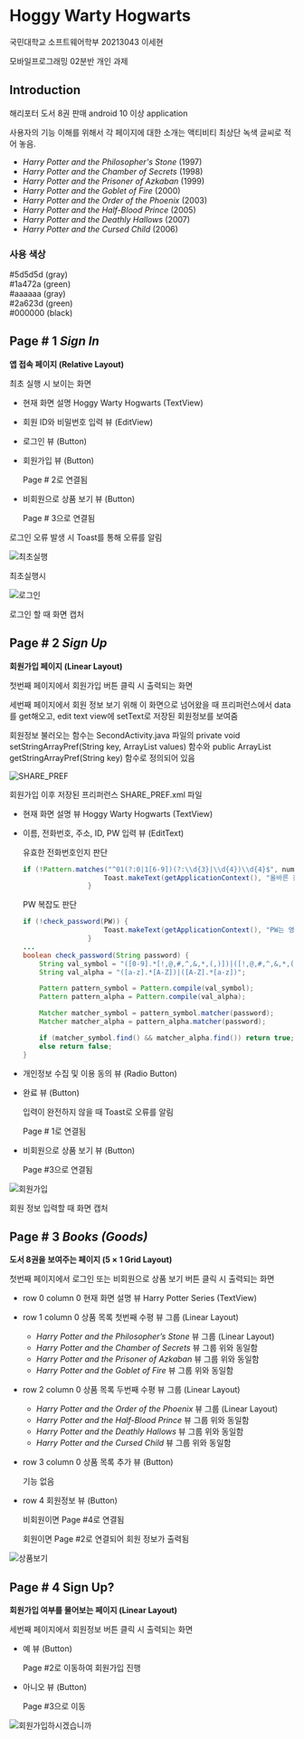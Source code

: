 # Hoggy Warty Hogwarts

국민대학교 소프트웨어학부 20213043 이세현

모바일프로그래밍 02분반 개인 과제

## Introduction

해리포터 도서 8권 판매 android 10 이상 application

사용자의 기능 이해를 위해서 각 페이지에 대한 소개는 액티비티 최상단 녹색 글씨로 적어 놓음.

- *Harry Potter and the Philosopher's Stone* (1997)
- *Harry Potter and the Chamber of Secrets* (1998)
- *Harry Potter and the Prisoner of Azkaban* (1999)
- *Harry Potter and the Goblet of Fire* (2000)
- *Harry Potter and the Order of the Phoenix* (2003)
- *Harry Potter and the Half-Blood Prince* (2005)
- *Harry Potter and the Deathly Hallows* (2007)
- *Harry Potter and the Cursed Child* (2006)

### 사용 색상

#5d5d5d (gray)\
#1a472a (green)\
#aaaaaa (gray)\
#2a623d (green)\
#000000 (black)

## Page # 1 *Sign In*

**앱 접속 페이지 (Relative Layout)**

최초 실행 시 보이는 화면

- 현재 화면 설명 Hoggy Warty Hogwarts (TextView)
- 회원 ID와 비밀번호 입력 뷰 (EditView)
- 로그인 뷰 (Button)
- 회원가입 뷰 (Button)
    
    Page # 2로 연결됨
    
- 비회원으로 상품 보기 뷰 (Button)
    
    Page # 3으로 연결됨
    
로그인 오류 발생 시 Toast를 통해 오류를 알림

![최초실행](https://user-images.githubusercontent.com/84698896/198877499-5b21d23f-b3a7-4a02-9106-9655f6f1f31d.png)

최초실행시

![로그인](https://user-images.githubusercontent.com/84698896/198877497-0f22c404-7ffb-422e-9b11-a236e5af2f3c.png)

로그인 할 때 화면 캡처

## Page # 2 *Sign Up*

**회원가입 페이지 (Linear Layout)**

첫번째 페이지에서 회원가입 버튼 클릭 시 출력되는 화면

세번째 페이지에서 회원 정보 보기 위해 이 화면으로 넘어왔을 때 프리퍼런스에서 data를 get해오고, edit text view에 setText로 저장된 회원정보를 보여줌

회원정보 불러오는 함수는 SecondActivity.java 파일의
private void setStringArrayPref(String key, ArrayList<String> values) 함수와
public ArrayList<String> getStringArrayPref(String key) 함수로 정의되어 있음
    
![SHARE_PREF](https://user-images.githubusercontent.com/84698896/198878195-e68cdb03-3a5d-49c1-8747-4f8fb9126e79.png)

회원가입 이후 저장된 프리퍼런스 SHARE_PREF.xml 파일

- 현재 화면 설명 뷰 Hoggy Warty Hogwarts (TextView)
- 이름, 전화번호, 주소, ID, PW 입력 뷰 (EditText)

    유효한 전화번호인지 판단

    ```java
    if (!Pattern.matches("^01(?:0|1[6-9])(?:\\d{3}|\\d{4})\\d{4}$", number)) {
                        Toast.makeText(getApplicationContext(), "올바른 전화번호가 아닙니다", Toast.LENGTH_SHORT).show();
                    }
    ```

    PW 복잡도 판단

    ```java
    if (!check_password(PW)) {
                        Toast.makeText(getApplicationContext(), "PW는 영문 대소문자, 특수기호, 숫자가 적어도 하나씩 포함되어야 합니다.", Toast.LENGTH_SHORT).show();
                    }
    ...
    boolean check_password(String password) {
        String val_symbol = "([0-9].*[!,@,#,^,&,*,(,)])|([!,@,#,^,&,*,(,)].*[0-9])";
        String val_alpha = "([a-z].*[A-Z])|([A-Z].*[a-z])";

        Pattern pattern_symbol = Pattern.compile(val_symbol);
        Pattern pattern_alpha = Pattern.compile(val_alpha);

        Matcher matcher_symbol = pattern_symbol.matcher(password);
        Matcher matcher_alpha = pattern_alpha.matcher(password);

        if (matcher_symbol.find() && matcher_alpha.find()) return true;
        else return false;
    }
    ```

- 개인정보 수집 및 이용 동의 뷰 (Radio Button)
- 완료 뷰 (Button)

    입력이 완전하지 않을 때 Toast로 오류를 알림
    
    Page # 1로 연결됨
    
- 비회원으로 상품 보기 뷰 (Button)
    
    Page #3으로 연결됨
    

![회원가입](https://user-images.githubusercontent.com/84698896/198877500-426f2790-413f-4d1a-9fb9-f57d1e5873bc.png)

회원 정보 입력할 때 화면 캡처

## Page # 3 *Books (Goods)*

**도서 8권을 보여주는 페이지 (5 × 1 Grid Layout)**

첫번째 페이지에서 로그인 또는 비회원으로 상품 보기 버튼 클릭 시 출력되는 화면

- row 0 column 0 현재 화면 설명 뷰 Harry Potter Series (TextView)
- row 1 column 0 상품 목록 첫번째 수평 뷰 그룹 (Linear Layout)
    - *Harry Potter and the Philosopher’s Stone* 뷰 그룹 (Linear Layout)
    - *Harry Potter and the Chamber of Secrets* 뷰 그룹 위와 동일함
    - *Harry Potter and the Prisoner of Azkaban* 뷰 그룹 위와 동일함
    - *Harry Potter and the Goblet of Fire* 뷰 그룹 위와 동일함
- row 2 column 0 상품 목록 두번째 수평 뷰 그룹 (Linear Layout)
    - *Harry Potter and the Order of the Phoenix* 뷰 그룹 (Linear Layout)
    - *Harry Potter and the Half-Blood Prince* 뷰 그룹 위와 동일함
    - *Harry Potter and the Deathly Hallows* 뷰 그룹 위와 동일함
    - *Harry Potter and the Cursed Child* 뷰 그룹 위와 동일함
- row 3 column 0 상품 목록 추가 뷰 (Button)
    
    기능 없음
    
- row 4 회원정보 뷰 (Button)
    
    비회원이면 Page #4로 연결됨
    
    회원이면 Page #2로 연결되어 회원 정보가 출력됨
    

![상품보기](https://user-images.githubusercontent.com/84698896/198877498-de186a6b-2384-4f11-a3e4-fb6fcdbffff7.png)

## Page # 4 Sign Up?

**회원가입 여부를 물어보는 페이지 (Linear Layout)**

세번째 페이지에서 회원정보 버튼 클릭 시 출력되는 화면

- 예 뷰 (Button)
    
    Page #2로 이동하여 회원가입 진행
    
- 아니오 뷰 (Button)
    
    Page #3으로 이동
    

![회원가입하시겠습니까](https://user-images.githubusercontent.com/84698896/198877501-43a196e5-576c-48ef-b4a9-33435d3bc271.png)

